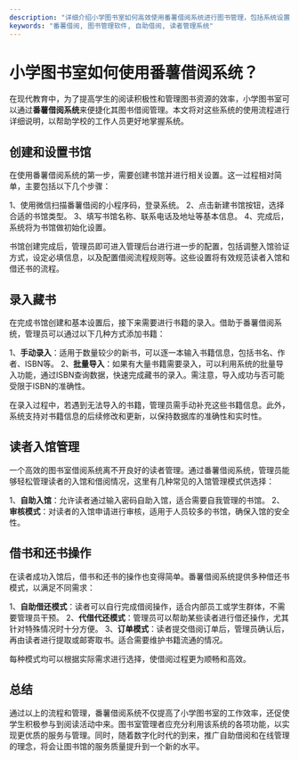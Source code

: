 ```yaml
---
description: "详细介绍小学图书室如何高效使用番薯借阅系统进行图书管理，包括系统设置、读者管理和借还书操作等。"
keywords: "番薯借阅, 图书管理软件, 自助借阅, 读者管理系统"
---
```

# 小学图书室如何使用番薯借阅系统？

在现代教育中，为了提高学生的阅读积极性和管理图书资源的效率，小学图书室可以通过**番薯借阅系统**来便捷化其图书借阅管理。本文将对这些系统的使用流程进行详细说明，以帮助学校的工作人员更好地掌握系统。

## 创建和设置书馆

在使用番薯借阅系统的第一步，需要创建书馆并进行相关设置。这一过程相对简单，主要包括以下几个步骤：

1、使用微信扫描番薯借阅的小程序码，登录系统。
2、点击新建书馆按钮，选择合适的书馆类型。
3、填写书馆名称、联系电话及地址等基本信息。
4、完成后，系统将为书馆做初始化设置。

书馆创建完成后，管理员即可进入管理后台进行进一步的配置，包括调整入馆验证方式，设定必填信息，以及配置借阅流程规则等。这些设置将有效规范读者入馆和借还书的流程。

## 录入藏书

在完成书馆创建和基本设置后，接下来需要进行书籍的录入。借助于番薯借阅系统，管理员可以通过以下几种方式添加书籍：

1、**手动录入**：适用于数量较少的新书，可以逐一本输入书籍信息，包括书名、作者、ISBN等。
2、**批量导入**：如果有大量书籍需要录入，可以利用系统的批量导入功能，通过ISBN查询数据，快速完成藏书的录入。需注意，导入成功与否可能受限于ISBN的准确性。

在录入过程中，若遇到无法导入的书籍，管理员需手动补充这些书籍信息。此外，系统支持对书籍信息的后续修改和更新，以保持数据库的准确性和实时性。

## 读者入馆管理

一个高效的图书室借阅系统离不开良好的读者管理。通过番薯借阅系统，管理员能够轻松管理读者的入馆和借阅情况，这里有几种常见的入馆管理模式供选择：

1、**自助入馆**：允许读者通过输入密码自助入馆，适合需要自我管理的书馆。
2、**审核模式**：对读者的入馆申请进行审核，适用于人员较多的书馆，确保入馆的安全性。

## 借书和还书操作

在读者成功入馆后，借书和还书的操作也变得简单。番薯借阅系统提供多种借还书模式，以满足不同需求：

1、**自助借还模式**：读者可以自行完成借阅操作，适合内部员工或学生群体，不需要管理员干预。
2、**代借代还模式**：管理员可以帮助某些读者进行借还操作，尤其针对特殊情况时十分方便。
3、**订单模式**：读者提交借阅订单后，管理员确认后，再由读者进行提取或邮寄取书。适合需要维护书籍流通的情况。

每种模式均可以根据实际需求进行选择，使借阅过程更为顺畅和高效。

## 总结

通过以上的流程和管理，番薯借阅系统不仅提高了小学图书室的工作效率，还促使学生积极参与到阅读活动中来。图书室管理者应充分利用该系统的各项功能，以实现更优质的服务与管理。同时，随着数字化时代的到来，推广自助借阅和在线管理的理念，将会让图书馆的服务质量提升到一个新的水平。
